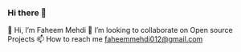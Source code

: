 ### Hi there 👋
👋 Hi, I’m Faheem Mehdi
💞️ I’m looking to collaborate on Open source Projects
📫 How to reach me faheemmehdi012@gmail.com

<!--
**faheemmehdi/faheemmehdi** is a ✨ _special_ ✨ repository because its `README.md` (this file) appears on your GitHub profile.

Here are some ideas to get you started:

- 🔭 I’m currently working on ...
- 🌱 I’m currently learning ...
- 👯 I’m looking to collaborate on ...
- 🤔 I’m looking for help with ...
- 💬 Ask me about ...
- 📫 How to reach me: ...
- 😄 Pronouns: ...
- ⚡ Fun fact: ...
-->
